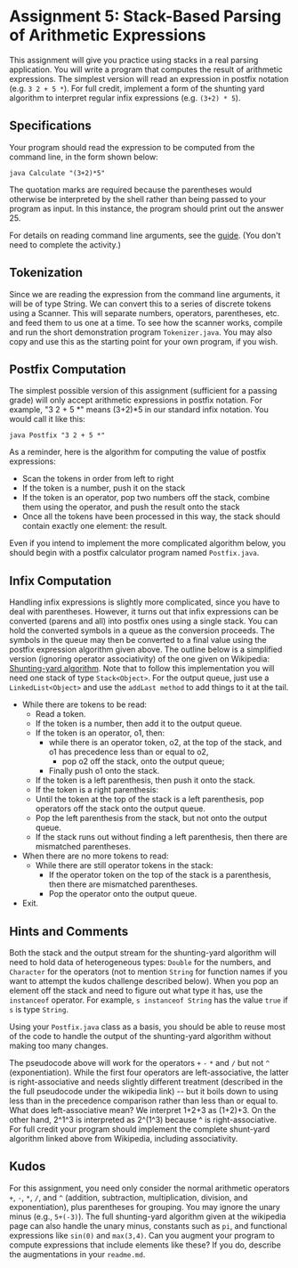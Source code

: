 # Assignment 5:  Stack-Based Parsing of Arithmetic Expressions

This assignment will give you practice using stacks in a real parsing application. You will write a program that computes the result of arithmetic expressions. The simplest version will read an expression in postfix notation (e.g. `3 2 + 5 *`). For full credit, implement a form of the shunting yard algorithm to interpret regular infix expressions (e.g. `(3+2) * 5`).

## Specifications

Your program should read the expression to be computed from the command line, in the form shown below:

    java Calculate "(3+2)*5"

The quotation marks are required because the parentheses would otherwise be interpreted by the shell rather than being passed to your program as input. In this instance, the program should print out the answer 25.

For details on reading command line arguments, see the [guide](https://jcrouser.github.io/CSC212/redirection.html). (You don't need to complete the activity.)

## Tokenization
Since we are reading the expression from the command line arguments, it will be of type String. We can convert this to a series of discrete tokens using a Scanner. This will separate numbers, operators, parentheses, etc. and feed them to us one at a time. To see how the scanner works, compile and run the short demonstration program `Tokenizer.java`. You may also copy and use this as the starting point for your own program, if you wish.

## Postfix Computation
The simplest possible version of this assignment (sufficient for a passing grade) will only accept arithmetic expressions in postfix notation. For example, "3 2 + 5 \*" means (3+2)\*5 in our standard infix notation. You would call it like this:

    java Postfix "3 2 + 5 *"

As a reminder, here is the algorithm for computing the value of postfix expressions:

* Scan the tokens in order from left to right
* If the token is a number, push it on the stack
* If the token is an operator, pop two numbers off the stack, combine them using the operator, and push the result onto the stack
* Once all the tokens have been processed in this way, the stack should contain exactly one element: the result.

Even if you intend to implement the more complicated algorithm below, you should begin with a postfix calculator program named `Postfix.java`.

## Infix Computation
Handling infix expressions is slightly more complicated, since you have to deal with parentheses. However, it turns out that infix expressions can be converted (parens and all) into postfix ones using a single stack. You can hold the converted symbols in a queue as the conversion proceeds.  The symbols in the queue may then be converted to a final value using the postfix expression algorithm given above. The outline below is a simplified version (ignoring operator associativity) of the one given on Wikipedia: [Shunting-yard algorithm](http://en.wikipedia.org/w/index.php?title=Shunting-yard_algorithm&oldid=572362024). Note that to follow this implementation you will need one stack of type `Stack<Object>`. For the output queue, just use a `LinkedList<Object>` and use the `addLast method` to add things to it at the tail.

* While there are tokens to be read:
  * Read a token.
  * If the token is a number, then add it to the output queue.
  * If the token is an operator, o1, then:
    * while there is an operator token, o2, at the top of the stack, and o1 has precedence less than or equal to o2,
      * pop o2 off the stack, onto the output queue;
    * Finally push o1 onto the stack.
  * If the token is a left parenthesis, then push it onto the stack.
  * If the token is a right parenthesis:
  * Until the token at the top of the stack is a left parenthesis, pop operators off the stack onto the output queue.
  * Pop the left parenthesis from the stack, but not onto the output queue.
  * If the stack runs out without finding a left parenthesis, then there are mismatched parentheses.
* When there are no more tokens to read:
  * While there are still operator tokens in the stack:
    * If the operator token on the top of the stack is a parenthesis, then there are mismatched parentheses.
    * Pop the operator onto the output queue.
* Exit.

## Hints and Comments

Both the stack and the output stream for the shunting-yard algorithm will need to hold data of heterogeneous types: `Double` for the numbers, and `Character` for the operators (not to mention `String` for function names if you want to attempt the kudos challenge described below). When you pop an element off the stack and need to figure out what type it has, use the `instanceof` operator.  For example,  `s instanceof String` has the value `true` if `s` is type `String`.

Using your `Postfix.java` class as a basis, you should be able to reuse most of the code to handle the output of the shunting-yard algorithm without making too many changes.

The pseudocode above will work for the operators `+` `-` `*` and `/` but not `^` (exponentiation). While the first four operators are left-associative, the latter is right-associative and needs slightly different treatment (described in the the full pseudocode under the wikipedia link) -- but it boils down to using less than in the precedence comparison rather than less than or equal to. What does left-associative mean? We interpret 1+2+3 as (1+2)+3. On the other hand, 2^1^3 is interpreted as 2^(1^3) because ^ is right-associative. For full credit your program should implement the complete shunt-yard algorithm linked above from Wikipedia, including associativity.

## Kudos

For this assignment, you need only consider the normal arithmetic operators `+`, `-`, `*`, `/`, and `^` (addition, subtraction, multiplication, division, and exponentiation), plus parentheses for grouping. You may ignore the unary minus (e.g., `5+(-3)`). The full shunting-yard algorithm given at the wikipedia page can also handle the unary minus, constants such as `pi`, and functional expressions like `sin(0)` and `max(3,4)`. Can you augment your program to compute expressions that include elements like these? If you do, describe the augmentations in your `readme.md`.